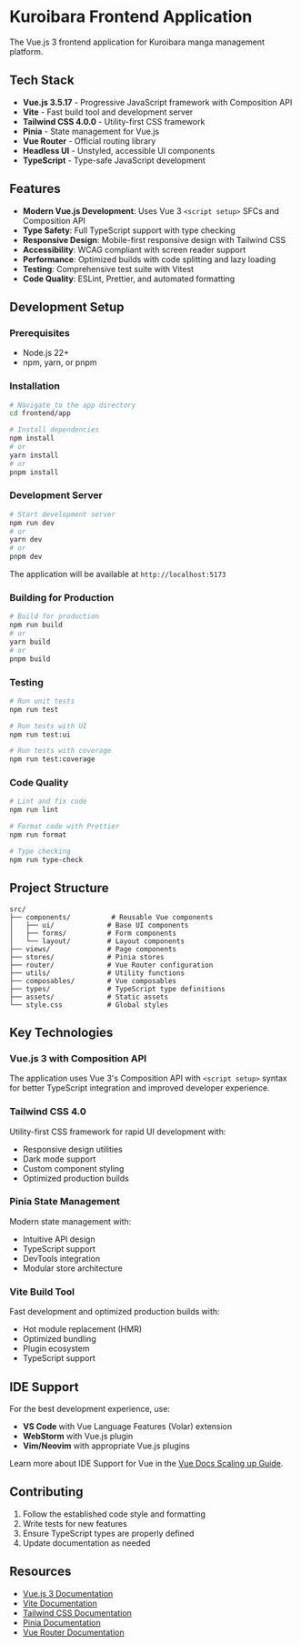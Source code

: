 # Kuroibara Frontend Application

The Vue.js 3 frontend application for Kuroibara manga management platform.

## Tech Stack

- **Vue.js 3.5.17** - Progressive JavaScript framework with Composition API
- **Vite** - Fast build tool and development server
- **Tailwind CSS 4.0.0** - Utility-first CSS framework
- **Pinia** - State management for Vue.js
- **Vue Router** - Official routing library
- **Headless UI** - Unstyled, accessible UI components
- **TypeScript** - Type-safe JavaScript development

## Features

- **Modern Vue.js Development**: Uses Vue 3 `<script setup>` SFCs and Composition API
- **Type Safety**: Full TypeScript support with type checking
- **Responsive Design**: Mobile-first responsive design with Tailwind CSS
- **Accessibility**: WCAG compliant with screen reader support
- **Performance**: Optimized builds with code splitting and lazy loading
- **Testing**: Comprehensive test suite with Vitest
- **Code Quality**: ESLint, Prettier, and automated formatting

## Development Setup

### Prerequisites

- Node.js 22+
- npm, yarn, or pnpm

### Installation

```bash
# Navigate to the app directory
cd frontend/app

# Install dependencies
npm install
# or
yarn install
# or
pnpm install
```

### Development Server

```bash
# Start development server
npm run dev
# or
yarn dev
# or
pnpm dev
```

The application will be available at `http://localhost:5173`

### Building for Production

```bash
# Build for production
npm run build
# or
yarn build
# or
pnpm build
```

### Testing

```bash
# Run unit tests
npm run test

# Run tests with UI
npm run test:ui

# Run tests with coverage
npm run test:coverage
```

### Code Quality

```bash
# Lint and fix code
npm run lint

# Format code with Prettier
npm run format

# Type checking
npm run type-check
```

## Project Structure

```
src/
├── components/          # Reusable Vue components
│   ├── ui/             # Base UI components
│   ├── forms/          # Form components
│   └── layout/         # Layout components
├── views/              # Page components
├── stores/             # Pinia stores
├── router/             # Vue Router configuration
├── utils/              # Utility functions
├── composables/        # Vue composables
├── types/              # TypeScript type definitions
├── assets/             # Static assets
└── style.css           # Global styles
```

## Key Technologies

### Vue.js 3 with Composition API

The application uses Vue 3's Composition API with `<script setup>` syntax for better TypeScript integration and improved developer experience.

### Tailwind CSS 4.0

Utility-first CSS framework for rapid UI development with:
- Responsive design utilities
- Dark mode support
- Custom component styling
- Optimized production builds

### Pinia State Management

Modern state management with:
- Intuitive API design
- TypeScript support
- DevTools integration
- Modular store architecture

### Vite Build Tool

Fast development and optimized production builds with:
- Hot module replacement (HMR)
- Optimized bundling
- Plugin ecosystem
- TypeScript support

## IDE Support

For the best development experience, use:

- **VS Code** with Vue Language Features (Volar) extension
- **WebStorm** with Vue.js plugin
- **Vim/Neovim** with appropriate Vue.js plugins

Learn more about IDE Support for Vue in the [Vue Docs Scaling up Guide](https://vuejs.org/guide/scaling-up/tooling.html#ide-support).

## Contributing

1. Follow the established code style and formatting
2. Write tests for new features
3. Ensure TypeScript types are properly defined
4. Update documentation as needed

## Resources

- [Vue.js 3 Documentation](https://vuejs.org/)
- [Vite Documentation](https://vitejs.dev/)
- [Tailwind CSS Documentation](https://tailwindcss.com/)
- [Pinia Documentation](https://pinia.vuejs.org/)
- [Vue Router Documentation](https://router.vuejs.org/)
